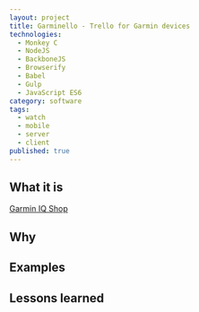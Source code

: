 ```yaml
---
layout: project
title: Garminello - Trello for Garmin devices
technologies:
  - Monkey C
  - NodeJS
  - BackboneJS
  - Browserify
  - Babel
  - Gulp
  - JavaScript ES6
category: software
tags:
  - watch
  - mobile
  - server
  - client
published: true
---
```

## What it is
[Garmin IQ Shop](https://apps.garmin.com/en-US/apps/da6ba406-488c-4f10-83d4-3e70507d4656)

## Why

## Examples

## Lessons learned
